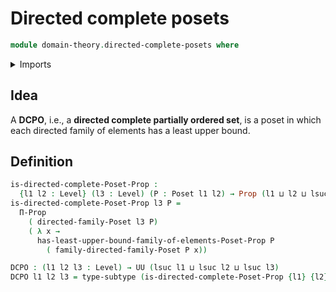 # Directed complete posets

```agda
module domain-theory.directed-complete-posets where
```

<details><summary>Imports</summary>

```agda
open import domain-theory.directed-families-posets

open import foundation.propositions
open import foundation.subtypes
open import foundation.universe-levels

open import order-theory.least-upper-bounds-posets
open import order-theory.posets
```

</details>

## Idea

A **DCPO**, i.e., a **directed complete partially ordered set**, is a poset in
which each directed family of elements has a least upper bound.

## Definition

```agda
is-directed-complete-Poset-Prop :
  {l1 l2 : Level} (l3 : Level) (P : Poset l1 l2) → Prop (l1 ⊔ l2 ⊔ lsuc l3)
is-directed-complete-Poset-Prop l3 P =
  Π-Prop
    ( directed-family-Poset l3 P)
    ( λ x →
      has-least-upper-bound-family-of-elements-Poset-Prop P
        ( family-directed-family-Poset P x))

DCPO : (l1 l2 l3 : Level) → UU (lsuc l1 ⊔ lsuc l2 ⊔ lsuc l3)
DCPO l1 l2 l3 = type-subtype (is-directed-complete-Poset-Prop {l1} {l2} l3)
```
